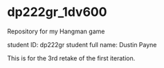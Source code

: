# dp222gr_1dv600
Repository for my Hangman game

student ID: dp222gr
student full name: Dustin Payne

This is for the 3rd retake of the first iteration.
